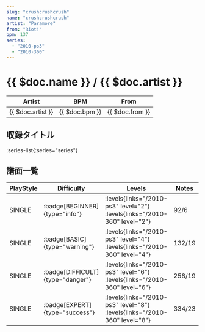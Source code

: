 ```yaml
---
slug: "crushcrushcrush"
name: "crushcrushcrush"
artist: "Paramore"
from: "Riot!"
bpm: 137
series:
  - "2010-ps3"
  - "2010-360"
---
```


# {{ $doc.name }} / {{ $doc.artist }}

|Artist|BPM|From|
|------|---|----|
|{{ $doc.artist }}|{{ $doc.bpm }}|{{ $doc.from }}|

## 収録タイトル

:series-list{:series="series"}

## 譜面一覧

|PlayStyle|Difficulty|Levels|Notes|Movie|
|---------|----------|------|-----|-----|
|SINGLE| :badge[BEGINNER]{type="info"}| :levels{links="/2010-ps3" level="2"} :levels{links="/2010-360" level="2"}|92/6||
|SINGLE| :badge[BASIC]{type="warning"}| :levels{links="/2010-ps3" level="4"} :levels{links="/2010-360" level="4"}|132/19||
|SINGLE| :badge[DIFFICULT]{type="danger"}| :levels{links="/2010-ps3" level="6"} :levels{links="/2010-360" level="6"}|258/19||
|SINGLE| :badge[EXPERT]{type="success"}| :levels{links="/2010-ps3" level="8"} :levels{links="/2010-360" level="8"}|334/23||
